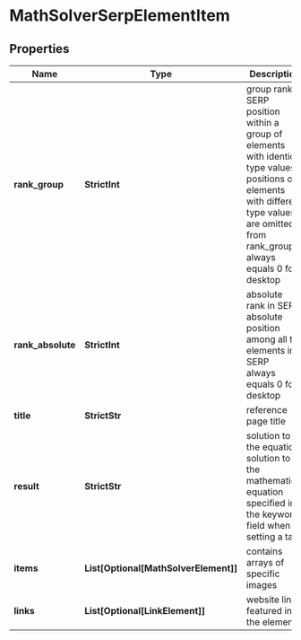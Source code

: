 # MathSolverSerpElementItem


## Properties

| Name | Type | Description | Notes |
|------------ | ------------- | ------------- | -------------|
**rank_group** | **StrictInt** | group rank in SERP<br>position within a group of elements with identical type values;<br>positions of elements with different type values are omitted from rank_group;<br>always equals 0 for desktop |[optional]|
**rank_absolute** | **StrictInt** | absolute rank in SERP<br>absolute position among all the elements in SERP<br>always equals 0 for desktop |[optional]|
**title** | **StrictStr** | reference page title |[optional]|
**result** | **StrictStr** | solution to the equation<br>solution to the mathematical equation specified in the keyword field when setting a task |[optional]|
**items** | **List[Optional[MathSolverElement]]** | contains arrays of specific images |[optional]|
**links** | **List[Optional[LinkElement]]** | website links featured in the element |[optional]|